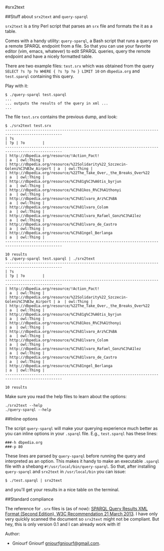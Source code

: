 #srx2text

##Stuff about `srx2text` and `query-sparql`

`srx2text` is a tiny Perl script that parses an `srx` file and formats the
it as a table.

Comes with a handy utility: `query-sparql`, a Bash script that runs a query on
a remote SPARQL endpoint from a file. So that you can use your favorite editor
(vim, emacs, whatever) to edit SPARQL queries, query the remote endpoint and
have a nicely formatted table.

There are two example files: `test.srx` which was obtained from the query
`SELECT ?s ?p ?o WHERE { ?s ?p ?o } LIMIT 10` on `dbpedia.org` and `test.sparql`
containing this query.

Play with it:

    $ ./query-sparql test.sparql
    ...
    ... outputs the results of the query in xml ...
    ...

The file `test.srx` contains the previous dump, and look:

    $ ./srx2text test.srx
    ------------------------------------------------------------------------------------------------
    | ?s                                                                          | ?p | ?o        |
    ------------------------------------------------------------------------------------------------
    | http://dbpedia.org/resource/!Action_Pact!                                   | a  | owl:Thing |
    | http://dbpedia.org/resource/%22Solidarity%22_Szczecin-Goleni%C3%B3w_Airport | a  | owl:Thing |
    | http://dbpedia.org/resource/%22The_Take_Over,_the_Breaks_Over%22            | a  | owl:Thing |
    | http://dbpedia.org/resource/%C3%81g%C3%A6tis_byrjun                         | a  | owl:Thing |
    | http://dbpedia.org/resource/%C3%81kos_R%C3%A1thonyi                         | a  | owl:Thing |
    | http://dbpedia.org/resource/%C3%81lvaro_Arz%C3%BA                           | a  | owl:Thing |
    | http://dbpedia.org/resource/%C3%81lvaro_Colom                               | a  | owl:Thing |
    | http://dbpedia.org/resource/%C3%81lvaro_Rafael_Gonz%C3%A1lez                | a  | owl:Thing |
    | http://dbpedia.org/resource/%C3%81lvaro_de_Castro                           | a  | owl:Thing |
    | http://dbpedia.org/resource/%C3%81ngel_Berlanga                             | a  | owl:Thing |
    ------------------------------------------------------------------------------------------------
    
    10 results
    $ ./query-sparql test.sparql | ./srx2text
    ------------------------------------------------------------------------------------------------
    | ?s                                                                          | ?p | ?o        |
    ------------------------------------------------------------------------------------------------
    | http://dbpedia.org/resource/!Action_Pact!                                   | a  | owl:Thing |
    | http://dbpedia.org/resource/%22Solidarity%22_Szczecin-Goleni%C3%B3w_Airport | a  | owl:Thing |
    | http://dbpedia.org/resource/%22The_Take_Over,_the_Breaks_Over%22            | a  | owl:Thing |
    | http://dbpedia.org/resource/%C3%81g%C3%A6tis_byrjun                         | a  | owl:Thing |
    | http://dbpedia.org/resource/%C3%81kos_R%C3%A1thonyi                         | a  | owl:Thing |
    | http://dbpedia.org/resource/%C3%81lvaro_Arz%C3%BA                           | a  | owl:Thing |
    | http://dbpedia.org/resource/%C3%81lvaro_Colom                               | a  | owl:Thing |
    | http://dbpedia.org/resource/%C3%81lvaro_Rafael_Gonz%C3%A1lez                | a  | owl:Thing |
    | http://dbpedia.org/resource/%C3%81lvaro_de_Castro                           | a  | owl:Thing |
    | http://dbpedia.org/resource/%C3%81ngel_Berlanga                             | a  | owl:Thing |
    ------------------------------------------------------------------------------------------------
    
    10 results

Make sure you read the help files to learn about the options:

    ./srx2text --help
    ./query-sparql --help

##Inline options

The script `query-sparql` will make your querying experience much better as you
can inline options in your `.sparql` file. E.g., `test.sparql` has these lines:

    ###-h dbpedia.org
    ###-p 80

These lines are parsed by `query-sparql` before running the query and
interpreted as an option. This makes it handy to make an executable `.sparql`
file with a shebang `#!/usr/local/bin/query-sparql`. So that, after installing
`query-sparql` and `srx2text` in `/usr/local/bin` you can issue:

    $ ./test.sparql | srx2text
and you'll get your results in a nice table on the terminal.

##Standard compliance

The reference for `.srx` files is (as of now):
[SPARQL Query Results XML Format (Second Edition), W3C Recommendation 21 March 2013](http://www.w3.org/TR/rdf-sparql-XMLres/).
I have only very quickly scanned the document so `srx2text` might not be
compliant. But hey, this is only version 0.1 and I can already work with it!

Author:
- Gniourf Gniourf <gniourfgniourf@gmail.com>.

